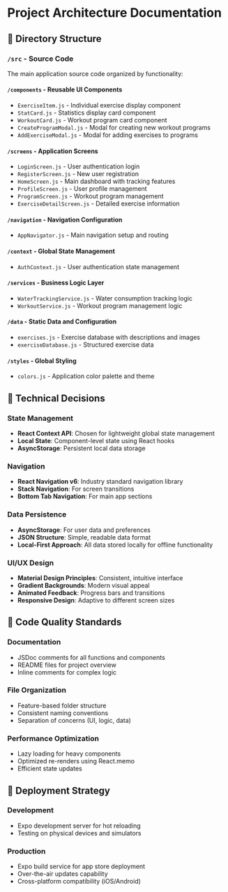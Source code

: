 # Project Architecture Documentation

## 📁 Directory Structure

### `/src` - Source Code
The main application source code organized by functionality:

#### `/components` - Reusable UI Components
- `ExerciseItem.js` - Individual exercise display component
- `StatCard.js` - Statistics display card component
- `WorkoutCard.js` - Workout program card component
- `CreateProgramModal.js` - Modal for creating new workout programs
- `AddExerciseModal.js` - Modal for adding exercises to programs

#### `/screens` - Application Screens
- `LoginScreen.js` - User authentication login
- `RegisterScreen.js` - New user registration
- `HomeScreen.js` - Main dashboard with tracking features
- `ProfileScreen.js` - User profile management
- `ProgramScreen.js` - Workout program management
- `ExerciseDetailScreen.js` - Detailed exercise information

#### `/navigation` - Navigation Configuration
- `AppNavigator.js` - Main navigation setup and routing

#### `/context` - Global State Management
- `AuthContext.js` - User authentication state management

#### `/services` - Business Logic Layer
- `WaterTrackingService.js` - Water consumption tracking logic
- `WorkoutService.js` - Workout program management logic

#### `/data` - Static Data and Configuration
- `exercises.js` - Exercise database with descriptions and images
- `exerciseDatabase.js` - Structured exercise data

#### `/styles` - Global Styling
- `colors.js` - Application color palette and theme

## 🔧 Technical Decisions

### State Management
- **React Context API**: Chosen for lightweight global state management
- **Local State**: Component-level state using React hooks
- **AsyncStorage**: Persistent local data storage

### Navigation
- **React Navigation v6**: Industry standard navigation library
- **Stack Navigation**: For screen transitions
- **Bottom Tab Navigation**: For main app sections

### Data Persistence
- **AsyncStorage**: For user data and preferences
- **JSON Structure**: Simple, readable data format
- **Local-First Approach**: All data stored locally for offline functionality

### UI/UX Design
- **Material Design Principles**: Consistent, intuitive interface
- **Gradient Backgrounds**: Modern visual appeal
- **Animated Feedback**: Progress bars and transitions
- **Responsive Design**: Adaptive to different screen sizes

## 🎯 Code Quality Standards

### Documentation
- JSDoc comments for all functions and components
- README files for project overview
- Inline comments for complex logic

### File Organization
- Feature-based folder structure
- Consistent naming conventions
- Separation of concerns (UI, logic, data)

### Performance Optimization
- Lazy loading for heavy components
- Optimized re-renders using React.memo
- Efficient state updates

## 🚀 Deployment Strategy

### Development
- Expo development server for hot reloading
- Testing on physical devices and simulators

### Production
- Expo build service for app store deployment
- Over-the-air updates capability
- Cross-platform compatibility (iOS/Android)